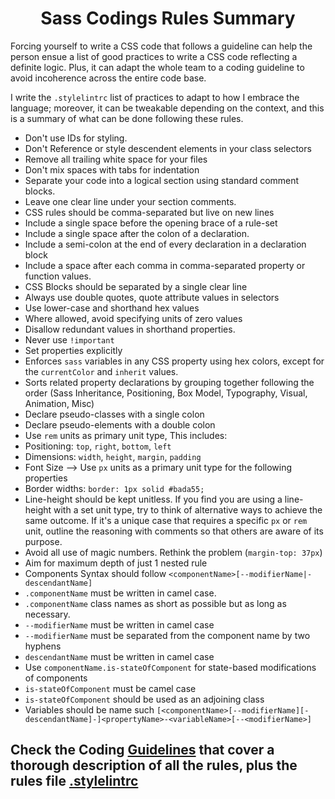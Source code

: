 <h1 align="center">Sass Codings Rules Summary</h1>

Forcing yourself to write a CSS code that follows a guideline can help the person ensue a list of good practices to write a CSS code reflecting a definite logic. Plus, it can adapt the whole team to a coding guideline to avoid incoherence across the entire code base.

I write the `.stylelintrc` list of practices to adapt to how I embrace the language; moreover, it can be tweakable depending on the context, and this is a summary of what can be done following these rules.

- Don't use IDs for styling.
- Don't Reference or style descendent elements in your class selectors
- Remove all trailing white space for your files
- Don't mix spaces with tabs for indentation
- Separate your code into a logical section using standard comment blocks.
- Leave one clear line under your section comments.
- CSS rules should be comma-separated but live on new lines
- Include a single space before the opening brace of a rule-set
- Include a single space after the colon of a declaration.
- Include a semi-colon at the end of every declaration in a declaration block
- Include a space after each comma in comma-separated property or function values.
- CSS Blocks should be separated by a single clear line
- Always use double quotes, quote attribute values in selectors
- Use lower-case and shorthand hex values
- Where allowed, avoid specifying units of zero values
- Disallow redundant values in shorthand properties.
- Never use `!important`
- Set properties explicitly
- Enforces `sass` variables in any CSS property using hex colors, except for the `currentColor` and `inherit` values.
- Sorts related property declarations by grouping together following the order (Sass Inheritance, Positioning, Box Model, Typography, Visual, Animation, Misc)
- Declare pseudo-classes with a single colon
- Declare pseudo-elements with a double colon
- Use `rem` units as primary unit type, This includes:
- Positioning: `top`, `right`, `bottom`, `left`
- Dimensions: `width`, `height`, `margin`, `padding`
- Font Size -->
Use `px` units as a primary unit type for the following properties
- Border widths: `border: 1px solid #bada55;`
- Line-height should be kept unitless. If you find you are using a line-height with a set unit type, try to think of alternative ways to achieve the same outcome. If it's a unique case that requires a specific `px` or `rem` unit, outline the reasoning with comments so that others are aware of its purpose.
- Avoid all use of magic numbers. Rethink the problem (`margin-top: 37px`)
- Aim for maximum depth of just 1 nested rule
- Components Syntax should follow `<componentName>[--modifierName|-descendantName]`
- `.componentName` must be written in camel case.
- `.componentName` class names as short as possible but as long as necessary.
- `--modifierName` must be written in camel case
- `--modifierName` must be separated from the component name by two hyphens
- `descendantName` must be written in camel case
- Use `componentName.is-stateOfComponent` for state-based modifications of components
- `is-stateOfComponent` must be camel case
- `is-stateOfComponent` should be used as an adjoining class
- Variables should be name such `[<componentName>[--modifierName][-descendantName]-]<propertyName>-<variableName>[--<modifierName>]`

## Check the Coding [Guidelines](https://github.com/freemh/stylelint-rules/blob/main/.stylelintrc) that cover a thorough description of all the rules, plus the rules file [.stylelintrc](https://github.com/freemh/stylelint-rules/blob/main/.stylelintrc)
